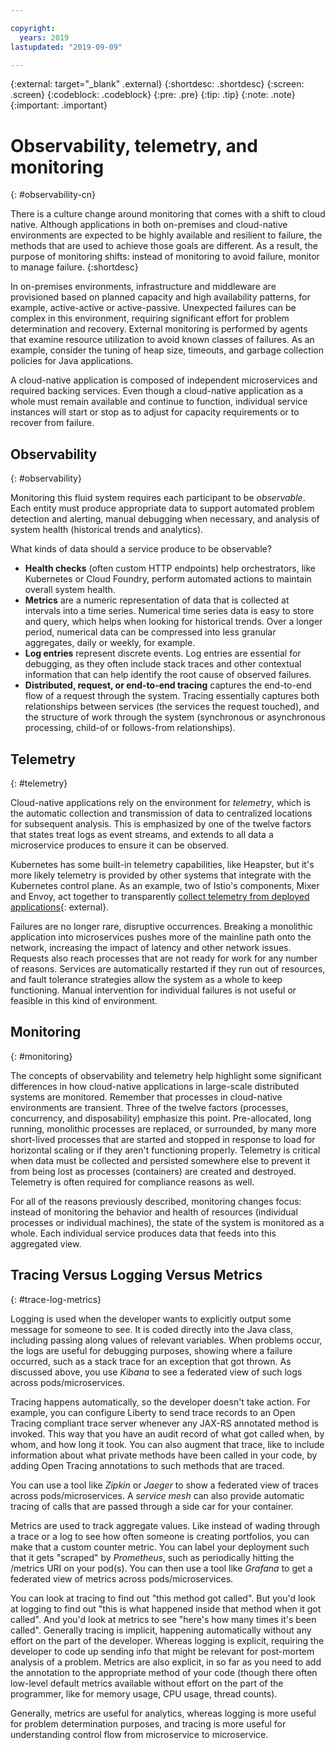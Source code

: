 ```yaml
---

copyright:
  years: 2019
lastupdated: "2019-09-09"

---
```


{:external: target="_blank" .external}
{:shortdesc: .shortdesc}
{:screen: .screen}
{:codeblock: .codeblock}
{:pre: .pre}
{:tip: .tip}
{:note: .note}
{:important: .important}

# Observability, telemetry, and monitoring
{: #observability-cn}

There is a culture change around monitoring that comes with a shift to cloud native. Although applications in both on-premises and cloud-native environments are expected to be highly available and resilient to failure, the methods that are used to achieve those goals are different. As a result, the purpose of monitoring shifts: instead of monitoring to avoid failure, monitor to manage failure. 
{:shortdesc}

In on-premises environments, infrastructure and middleware are provisioned based on planned capacity and high availability patterns, for example, active-active or active-passive. Unexpected failures can be complex in this environment, requiring significant effort for problem determination and recovery. External monitoring is performed by agents that examine resource utilization to avoid known classes of failures. As an example, consider the tuning of heap size, timeouts, and garbage collection policies for Java applications.

A cloud-native application is composed of independent microservices and required backing services. Even though a cloud-native application as a whole must remain available and continue to function, individual service instances will start or stop as to adjust for capacity requirements or to recover from failure. 

## Observability
{: #observability}

Monitoring this fluid system requires each participant to be *observable*. Each entity must produce appropriate data to support automated problem detection and alerting, manual debugging when necessary, and analysis of system health (historical trends and analytics).

What kinds of data should a service produce to be observable?

* **Health checks** (often custom HTTP endpoints) help orchestrators, like Kubernetes or Cloud Foundry, perform automated actions to maintain overall system health.
* **Metrics** are a numeric representation of data that is collected at intervals into a time series. Numerical time series data is easy to store and query, which helps when looking for historical trends. Over a longer period, numerical data can be compressed into less granular aggregates, daily or weekly, for example.
* **Log entries** represent discrete events. Log entries are essential for debugging, as they often include stack traces and other contextual information that can help identify the root cause of observed failures.
* **Distributed, request, or end-to-end tracing** captures the end-to-end flow of a request through the system. Tracing essentially captures both relationships between services (the services the request touched), and the structure of work through the system (synchronous or asynchronous processing, child-of or follows-from relationships).

## Telemetry
{: #telemetry}

Cloud-native applications rely on the environment for *telemetry*, which is the automatic collection and transmission of data to centralized locations for subsequent analysis. This is emphasized by one of the twelve factors that states treat logs as event streams, and extends to all data a microservice produces to ensure it can be observed.

Kubernetes has some built-in telemetry capabilities, like Heapster, but it's more likely telemetry is provided by other systems that integrate with the Kubernetes control plane. As an example, two of Istio's components, Mixer and Envoy, act together to transparently [collect telemetry from deployed applications](https://istio.io/docs/concepts/policies-and-telemetry/){: external}.

Failures are no longer rare, disruptive occurrences. Breaking a monolithic application into microservices pushes more of the mainline path onto the network, increasing the impact of latency and other network issues. Requests also reach processes that are not ready for work for any number of reasons. Services are automatically restarted if they run out of resources, and fault tolerance strategies allow the system as a whole to keep functioning. Manual intervention for individual failures is not useful or feasible in this kind of environment.

## Monitoring
{: #monitoring}

The concepts of observability and telemetry help highlight some significant differences in how cloud-native applications in large-scale distributed systems are monitored. Remember that processes in cloud-native environments are transient. Three of the twelve factors (processes, concurrency, and disposability) emphasize this point. Pre-allocated, long running, monolithic processes are replaced, or surrounded, by many more short-lived processes that are started and stopped in response to load for horizontal scaling or if they aren't functioning properly. Telemetry is critical when data must be collected and persisted somewhere else to prevent it from being lost as processes (containers) are created and destroyed. Telemetry is often required for compliance reasons as well. 

For all of the reasons previously described, monitoring changes focus: instead of monitoring the behavior and health of resources (individual processes or individual machines), the state of the system is monitored as a whole. Each individual service produces data that feeds into this aggregated view.

## Tracing Versus Logging Versus Metrics
{: #trace-log-metrics}

Logging is used when the developer wants to explicitly output some message for someone to see. It is coded directly into the Java class, including passing along values of relevant variables. When problems occur, the logs are useful for debugging purposes, showing where a failure occurred, such as a stack trace for an exception that got thrown. As discussed above, you use *Kibana* to see a federated view of such logs across pods/microservices.

Tracing happens automatically, so the developer doesn't take action. For example, you can configure Liberty to send trace records to an Open Tracing compliant trace server whenever any JAX-RS annotated method is invoked. This way that you have an audit record of what got called when, by whom, and how long it took. You can also augment that trace, like to include information about what private methods have been called in your code, by adding Open Tracing annotations to such methods that are traced. 

You can use a tool like *Zipkin* or *Jaeger* to show a federated view of traces across pods/microservices. A *service mesh* can also provide automatic tracing of calls that are passed through a side car for your container.  

Metrics are used to track aggregate values. Like instead of wading through a trace or a log to see how often someone is creating portfolios, you can make that a custom counter metric. You can label your deployment such that it gets "scraped" by *Prometheus*, such as periodically hitting the /metrics URI on your pod(s). You can then use a tool like *Grafana* to get a federated view of metrics across pods/microservices.

You can look at tracing to find out "this method got called". But you'd look at logging to find out "this is what happened inside that method when it got called". And you'd look at metrics to see "here's how many times it's been called". Generally tracing is implicit, happening automatically without any effort on the part of the developer. Whereas logging is explicit, requiring the developer to code up sending info that might be relevant for post-mortem analysis of a problem. Metrics are also explicit, in so far as you need to add the annotation to the appropriate method of your code (though there often low-level default metrics available without effort on the part of the programmer, like for memory usage, CPU usage, thread counts).

Generally, metrics are useful for analytics, whereas logging is more useful for problem determination purposes, and tracing is more useful for understanding control flow from microservice to microservice.
